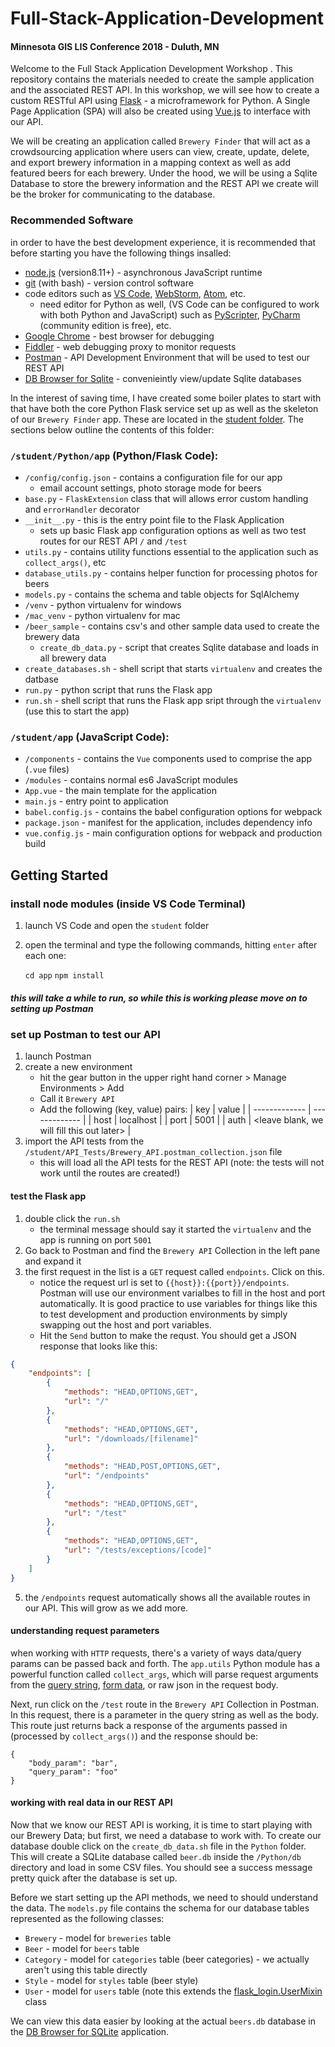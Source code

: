# Full-Stack-Application-Development

#### Minnesota GIS LIS Conference 2018 - Duluth, MN

Welcome to the Full Stack Application Development Workshop .  This repository contains the materials needed to create the sample application and the associated REST API.  In this workshop, we will see how to create a custom RESTful API using  [Flask](http://flask.pocoo.org/) - a microframework for Python.  A Single Page Application (SPA) will also be created using [Vue.js](https://vuejs.org/) to interface with our API.

We will be creating an application called `Brewery Finder` that will act as a crowdsourcing application where users can view, create, update, delete, and export brewery information in a mapping context as well as add featured beers for each brewery.  Under the hood, we will be using a Sqlite Database to store the brewery information and the REST API we create will be the broker for communicating to the database.

### Recommended Software
in order to have the best development experience, it is recommended that before starting you have the following things insalled:
 
 * [node.js](https://nodejs.org/en/about/) (version8.11+) - asynchronous JavaScript runtime
 * [git](https://git-scm.com/) (with bash) - version control software
 * code editors such as [VS Code](https://code.visualstudio.com/), [WebStorm](https://www.jetbrains.com/webstorm/), [Atom](https://atom.io/), etc.
    * need editor for Python as well, (VS Code can be configured to work with both Python and JavaScript) such as [PyScripter](https://sourceforge.net/projects/pyscripter/), [PyCharm](https://www.jetbrains.com/pycharm/download/#section=windows) (community edition is free), etc.
* [Google Chrome](https://www.google.com/chrome/?brand=CHBD&gclid=Cj0KCQjwuafdBRDmARIsAPpBmVWnLFUBgsRQnZuIBhsYc5G-sEekeIx9CEMd53Yrv0RTlVvD-k7ULsgaApzEEALw_wcB&gclsrc=aw.ds&dclid=COmg_c3R1t0CFQ_JwAodfIQA_Q) - best browser for debugging
* [Fiddler](https://www.telerik.com/fiddler) - web debugging proxy to monitor requests
* [Postman](https://www.telerik.com/fiddler) - API Development Environment that will be used to test our REST API
* [DB Browser for Sqlite](http://sqlitebrowser.org/) - convenieintly view/update Sqlite databases

In the interest of saving time, I have created some boiler plates to start with that have both the core Python Flask service set up as well as the skeleton of our `Brewery Finder` app.  These are located in the [student folder]().  The sections below outline the contents of this folder:

### `/student/Python/app`  (Python/Flask Code):

* `/config/config.json` - contains a configuration file for our app
    * email account settings, photo storage mode for beers
* `base.py` - `FlaskExtension` class that will allows error custom handling and `errorHandler` decorator
* `__init__.py` - this is the entry point file to the Flask Application
    * sets up basic Flask app configuration options as well as two test routes for our REST API `/` and `/test`
* `utils.py` - contains utility functions essential to the application such as `collect_args()`, etc
* `database_utils.py` - contains helper function for processing photos for beers
* `models.py` - contains the schema and table objects for SqlAlchemy
* `/venv` - python virtualenv for windows
* `/mac_venv` - python virtualenv for mac
* `/beer_sample` - contains csv's and other sample data used to create the brewery data
    *  `create_db_data.py` - script that creates Sqlite database and loads in all brewery data
* `create_databases.sh` - shell script that starts `virtualenv` and creates the datbase
* `run.py` - python script that runs the Flask app
* `run.sh` - shell script that runs the Flask app sript through the `virtualenv` (use this to start the app)

### `/student/app`  (JavaScript Code):
* `/components` - contains the `Vue` components used to comprise the app (`.vue` files)
* `/modules` - contains normal es6 JavaScript modules
* `App.vue` - the main template for the application
* `main.js` - entry point to application
* `babel.config.js` - contains the babel configuration options for webpack
* `package.json` - manifest for the application, includes dependency info
* `vue.config.js` - main configuration options for webpack and production build


## Getting Started 

### install node modules  (inside VS Code Terminal)
1. launch VS Code and open the `student` folder
2. open the terminal and type the following commands, hitting `enter` after each one:

    `cd app`
    `npm install`

##### this will take a while to run, so while this is working please move on to setting up Postman

### set up Postman to test our API
1. launch Postman
2. create a new environment 
    - hit the gear button in the upper right hand corner > Manage Environments > Add
    - Call it `Brewery API`
    - Add the following (key, value) pairs:
        | key  | value |
        | ------------- | ------------- |
        | host  | localhost  |
        | port  | 5001  | 
        | auth | <leave blank, we will fill this out later> |
3. import the API tests from the `/student/API_Tests/Brewery_API.postman_collection.json` file
    * this will load all the API tests for the REST API (note: the tests will not work until the routes are created!)

#### test the Flask app
1. double click the `run.sh`
    * the terminal message should say it started the `virtualenv` and the app is running on port `5001`
2. Go back to Postman and find the `Brewery API` Collection in the left pane and expand it
3. the first request in the list is a `GET` request called `endpoints`.  Click on this.
    * notice the request url is set to `{{host}}:{{port}}/endpoints`.  Postman will use our environment varialbes to fill in the host and port automatically.  It is good practice to use variables for things like this to test development and production environments by simply swapping out the host and port variables.
    * Hit the `Send` button to make the requst.  You should get a JSON response that looks like this:
   
```json
{
    "endpoints": [
        {
            "methods": "HEAD,OPTIONS,GET",
            "url": "/"
        },
        {
            "methods": "HEAD,OPTIONS,GET",
            "url": "/downloads/[filename]"
        },
        {
            "methods": "HEAD,POST,OPTIONS,GET",
            "url": "/endpoints"
        },
        {
            "methods": "HEAD,OPTIONS,GET",
            "url": "/test"
        },
        {
            "methods": "HEAD,OPTIONS,GET",
            "url": "/tests/exceptions/[code]"
        }
    ]
}
```

5. the `/endpoints` request automatically shows all the available routes in our API.  This will grow as we add more.  

#### understanding request parameters
when working with   `HTTP` requests, there's a variety of ways data/query params can be passed back and forth.  The `app.utils` Python module has a powerful function called `collect_args`, which will parse request arguments from the [query string](https://en.wikipedia.org/wiki/Query_string), [form data](https://developer.mozilla.org/en-US/docs/Learn/HTML/Forms/Sending_and_retrieving_form_data), or raw json in the request body.

Next, run click on the `/test` route in the `Brewery API` Collection in Postman.  In this request, there is a parameter in the query string as well as the body.  This route just returns back a response of the arguments passed in (processed by `collect_args()`) and the response should be:

```
{
    "body_param": "bar",
    "query_param": "foo"
}
```

#### working with real data in our REST API
Now that we know our REST API is working, it is time to start playing with our Brewery Data; but first, we need a database to work with.  To create our database double click on the `create_db_data.sh` file in the `Python` folder.  This will create a SQLite database called `beer.db` inside the `/Python/db` directory and load in some CSV files.  You should see a success message pretty quick after the database is set up.

Before we start setting up the API methods, we need to should understand the data.  The `models.py` file contains the schema for our database tables represented as the following classes:

* `Brewery`  - model for `breweries` table
* `Beer` - model for `beers` table
* `Category` - model for `categories` table (beer categories) - we actually aren't using this table directly
* `Style` - model for `styles` table (beer style)
* `User` - model for `users` table (note this extends the [flask_login.UserMixin]() class

We can view this data easier by looking at the actual `beers.db` database in the [DB Browser for SQLite](http://sqlitebrowser.org/) application.











